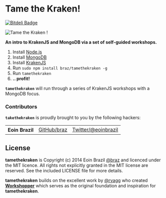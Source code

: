 # Tame the Kraken!

[![Bitdeli Badge](https://d2weczhvl823v0.cloudfront.net/braz/takethekraken/trend.png)](https://bitdeli.com/free "Bitdeli Badge")

![Tame the Kraken !](https://github.com/braz/takethekraken/raw/master/tamethekraken-screenshot.png)

**An intro to KrakenJS and MongoDB via a set of self-guided workshops.**

  1. Install [Node.js](http://nodejs.org/)
  2. Install [MongoDB](http://mongodb.org/)
  3. Install [KrakenJS](http://krakenjs.com/)
  4. Run `sudo npm install braz/tamethekraken -g`
  5. Run `tamethekraken`
  6. **.. profit!**

  <b><code>tamethekraken</code></b> will run through a series of KrakenJS  workshops with a MongoDB focus.

### Contributors

<b><code>takethekraken</code></b> is proudly brought to you by the following hackers:

<table><tbody>
<tr><th align="left">Eoin Brazil</th><td><a href="https://github.com/braz">GitHub/braz</a></td><td><a href="https://twitter.com/eoinbrazil">Twitter/@eoinbrazil</a></td></tr>
</tbody></table>

## License
**tamethekraken** is Copyright (c) 2014 Eoin Brazil [@braz](https://twitter.com/eoinbrazil) and licenced under the MIT licence. All rights not explicitly granted in the MIT license are reserved. See the included LICENSE file for more details.

**tamethekraken** builds on the excellent work by [@rvagg](https://github.com/rvagg) who created **[Workshopper](https://github.com/rvagg/workshopper)** which serves as the original foundation and inspiration for **tamethekraken**.